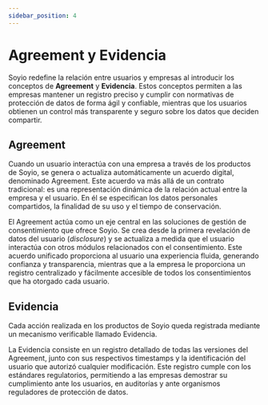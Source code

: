 ```yaml
---
sidebar_position: 4
---
```


# Agreement y Evidencia

Soyio redefine la relación entre usuarios y empresas al introducir los conceptos de **Agreement** y **Evidencia**. Estos conceptos permiten a las empresas mantener un registro preciso y cumplir con normativas de protección de datos de forma ágil y confiable, mientras que los usuarios obtienen un control más transparente y seguro sobre los datos que deciden compartir.

## Agreement

Cuando un usuario interactúa con una empresa a través de los productos de Soyio, se genera o actualiza automáticamente un acuerdo digital, denominado Agreement. Este acuerdo va más allá de un contrato tradicional: es una representación dinámica de la relación actual entre la empresa y el usuario. En él se especifican los datos personales compartidos, la finalidad de su uso y el tiempo de conservación.

El Agreement actúa como un eje central en las soluciones de gestión de consentimiento que ofrece Soyio. Se crea desde la primera revelación de datos del usuario (*disclosure*) y se actualiza a medida que el usuario interactúa con otros módulos relacionados con el consentimiento. Este acuerdo unificado proporciona al usuario una experiencia fluida, generando confianza y transparencia, mientras que a la empresa le proporciona un registro centralizado y fácilmente accesible de todos los consentimientos que ha otorgado cada usuario.

## Evidencia

Cada acción realizada en los productos de Soyio queda registrada mediante un mecanismo verificable llamado Evidencia.

La Evidencia consiste en un registro detallado de todas las versiones del Agreement, junto con sus respectivos timestamps y la identificación del usuario que autorizó cualquier modificación. Este registro cumple con los estándares regulatorios, permitiendo a las empresas demostrar su cumplimiento ante los usuarios, en auditorías y ante organismos reguladores de protección de datos.
